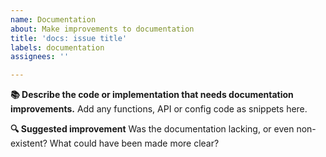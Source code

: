 ```yaml
---
name: Documentation
about: Make improvements to documentation
title: 'docs: issue title'
labels: documentation
assignees: ''

---
```


**📚 Describe the code or implementation that needs documentation improvements.**
Add any functions, API or config code as snippets here.

**🔍 Suggested improvement**
Was the documentation lacking, or even non-existent? What could have been made more clear?
